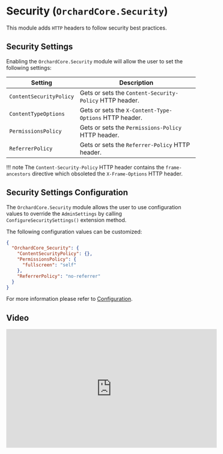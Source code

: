 # Security (`OrchardCore.Security`)

This module adds `HTTP` headers to follow security best practices.

## Security Settings

Enabling the `OrchardCore.Security` module will allow the user to set the following settings:

| Setting                 | Description                                             |
|-------------------------|---------------------------------------------------------|
| `ContentSecurityPolicy` | Gets or sets the `Content-Security-Policy` HTTP header. |
| `ContentTypeOptions`    | Gets or sets the `X-Content-Type-Options` HTTP header.  |
| `PermissionsPolicy`     | Gets or sets the `Permissions-Policy` HTTP header.      |
| `ReferrerPolicy`        | Gets or sets the `Referrer-Policy` HTTP header.         |

!!! note
    The `Content-Security-Policy` HTTP header contains the `frame-ancestors` directive which obsoleted the `X-Frame-Options` HTTP header.

## Security Settings Configuration

The `OrchardCore.Security` module allows the user to use configuration values to override the `AdminSettings` by calling `ConfigureSecuritySettings()` extension method.

The following configuration values can be customized:

```json
{
  "OrchardCore_Security": {
    "ContentSecurityPolicy": {},
    "PermissionsPolicy": {
      "fullscreen": "self"
    },
    "ReferrerPolicy": "no-referrer"
  }
}
```

For more information please refer to [Configuration](../Configuration/README.md).

## Video

<iframe width="560" height="315" src="https://www.youtube-nocookie.com/embed/nYfNq8sTIAg" title="YouTube video player" frameborder="0" allow="accelerometer; autoplay; clipboard-write; encrypted-media; gyroscope; picture-in-picture" allowfullscreen></iframe>
